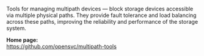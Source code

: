 Tools for managing multipath devices — block storage devices accessible via multiple physical paths.
They provide fault tolerance and load balancing across these paths, improving the reliability and performance of the storage system.

**Home page:**  
<https://github.com/opensvc/multipath-tools>
